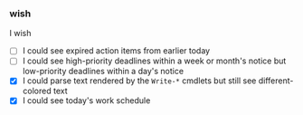 ### wish
I wish
- [ ] I could see expired action items from earlier today
- [ ] I could see high-priority deadlines within a week or month's notice but low-priority deadlines within a day's notice
- [x] I could parse text rendered by the ``Write-*`` cmdlets but still see different-colored text
- [x] I could see today's work schedule
